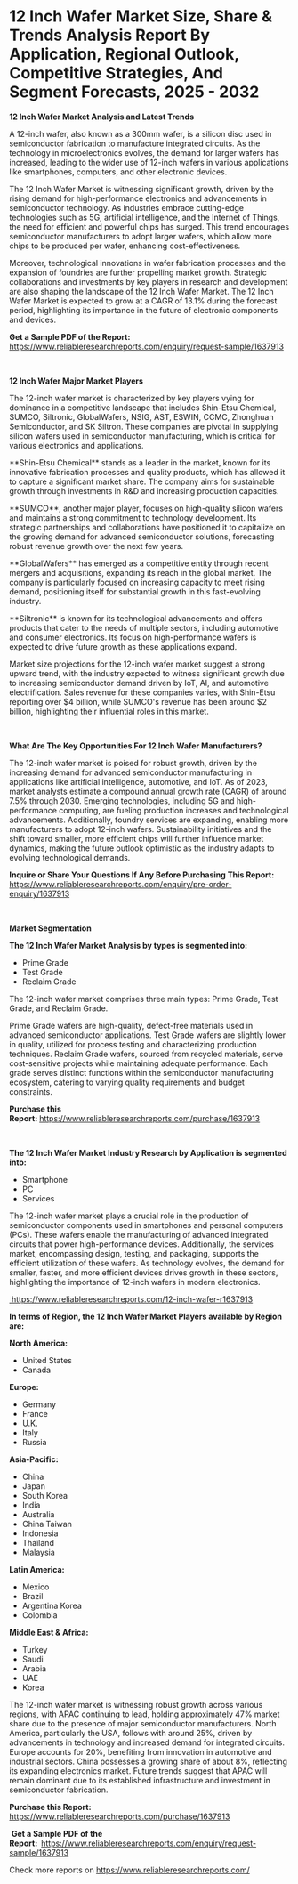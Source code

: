 <p><h1>12 Inch Wafer Market Size, Share & Trends Analysis Report By Application, Regional Outlook, Competitive Strategies, And Segment Forecasts, 2025 - 2032</h1></p><p><strong>12 Inch Wafer Market Analysis and Latest Trends</strong></p>
<p><p>A 12-inch wafer, also known as a 300mm wafer, is a silicon disc used in semiconductor fabrication to manufacture integrated circuits. As the technology in microelectronics evolves, the demand for larger wafers has increased, leading to the wider use of 12-inch wafers in various applications like smartphones, computers, and other electronic devices.</p><p>The 12 Inch Wafer Market is witnessing significant growth, driven by the rising demand for high-performance electronics and advancements in semiconductor technology. As industries embrace cutting-edge technologies such as 5G, artificial intelligence, and the Internet of Things, the need for efficient and powerful chips has surged. This trend encourages semiconductor manufacturers to adopt larger wafers, which allow more chips to be produced per wafer, enhancing cost-effectiveness.</p><p>Moreover, technological innovations in wafer fabrication processes and the expansion of foundries are further propelling market growth. Strategic collaborations and investments by key players in research and development are also shaping the landscape of the 12 Inch Wafer Market. The 12 Inch Wafer Market is expected to grow at a CAGR of 13.1% during the forecast period, highlighting its importance in the future of electronic components and devices.</p></p>
<p><strong>Get a Sample PDF of the Report:&nbsp;</strong> <a href="https://www.reliableresearchreports.com/enquiry/request-sample/1637913?utm_campaign=2954&utm_medium=2&utm_source=Github&utm_content=ia&utm_term=07032025&utm_id=12-inch-wafer">https://www.reliableresearchreports.com/enquiry/request-sample/1637913</a></p>
<p>&nbsp;</p>
<p><strong>12 Inch Wafer Major Market Players</strong></p>
<p><p>The 12-inch wafer market is characterized by key players vying for dominance in a competitive landscape that includes Shin-Etsu Chemical, SUMCO, Siltronic, GlobalWafers, NSIG, AST, ESWIN, CCMC, Zhonghuan Semiconductor, and SK Siltron. These companies are pivotal in supplying silicon wafers used in semiconductor manufacturing, which is critical for various electronics and applications.</p><p>**Shin-Etsu Chemical** stands as a leader in the market, known for its innovative fabrication processes and quality products, which has allowed it to capture a significant market share. The company aims for sustainable growth through investments in R&D and increasing production capacities.</p><p>**SUMCO**, another major player, focuses on high-quality silicon wafers and maintains a strong commitment to technology development. Its strategic partnerships and collaborations have positioned it to capitalize on the growing demand for advanced semiconductor solutions, forecasting robust revenue growth over the next few years.</p><p>**GlobalWafers** has emerged as a competitive entity through recent mergers and acquisitions, expanding its reach in the global market. The company is particularly focused on increasing capacity to meet rising demand, positioning itself for substantial growth in this fast-evolving industry.</p><p>**Siltronic** is known for its technological advancements and offers products that cater to the needs of multiple sectors, including automotive and consumer electronics. Its focus on high-performance wafers is expected to drive future growth as these applications expand.</p><p>Market size projections for the 12-inch wafer market suggest a strong upward trend, with the industry expected to witness significant growth due to increasing semiconductor demand driven by IoT, AI, and automotive electrification. Sales revenue for these companies varies, with Shin-Etsu reporting over $4 billion, while SUMCO's revenue has been around $2 billion, highlighting their influential roles in this market.</p></p>
<p>&nbsp;</p>
<p><strong>What Are The Key Opportunities For 12 Inch Wafer Manufacturers?</strong></p>
<p><p>The 12-inch wafer market is poised for robust growth, driven by the increasing demand for advanced semiconductor manufacturing in applications like artificial intelligence, automotive, and IoT. As of 2023, market analysts estimate a compound annual growth rate (CAGR) of around 7.5% through 2030. Emerging technologies, including 5G and high-performance computing, are fueling production increases and technological advancements. Additionally, foundry services are expanding, enabling more manufacturers to adopt 12-inch wafers. Sustainability initiatives and the shift toward smaller, more efficient chips will further influence market dynamics, making the future outlook optimistic as the industry adapts to evolving technological demands.</p></p>
<p><strong>Inquire or Share Your Questions If Any Before Purchasing This Report:</strong> <a href="https://www.reliableresearchreports.com/enquiry/pre-order-enquiry/1637913?utm_campaign=2954&utm_medium=2&utm_source=Github&utm_content=ia&utm_term=07032025&utm_id=12-inch-wafer">https://www.reliableresearchreports.com/enquiry/pre-order-enquiry/1637913</a></p>
<p>&nbsp;</p>
<p><strong>Market Segmentation</strong></p>
<p><strong>The 12 Inch Wafer Market Analysis by types is segmented into:</strong></p>
<p><ul><li>Prime Grade</li><li>Test Grade</li><li>Reclaim Grade</li></ul></p>
<p><p>The 12-inch wafer market comprises three main types: Prime Grade, Test Grade, and Reclaim Grade. </p><p>Prime Grade wafers are high-quality, defect-free materials used in advanced semiconductor applications. Test Grade wafers are slightly lower in quality, utilized for process testing and characterizing production techniques. Reclaim Grade wafers, sourced from recycled materials, serve cost-sensitive projects while maintaining adequate performance. Each grade serves distinct functions within the semiconductor manufacturing ecosystem, catering to varying quality requirements and budget constraints.</p></p>
<p><strong>Purchase this Report:&nbsp;</strong><a href="https://www.reliableresearchreports.com/purchase/1637913?utm_campaign=2954&utm_medium=2&utm_source=Github&utm_content=ia&utm_term=07032025&utm_id=12-inch-wafer">https://www.reliableresearchreports.com/purchase/1637913</a></p>
<p>&nbsp;</p>
<p><strong>The 12 Inch Wafer Market Industry Research by Application is segmented into:</strong></p>
<p><ul><li>Smartphone</li><li>PC</li><li>Services</li></ul></p>
<p><p>The 12-inch wafer market plays a crucial role in the production of semiconductor components used in smartphones and personal computers (PCs). These wafers enable the manufacturing of advanced integrated circuits that power high-performance devices. Additionally, the services market, encompassing design, testing, and packaging, supports the efficient utilization of these wafers. As technology evolves, the demand for smaller, faster, and more efficient devices drives growth in these sectors, highlighting the importance of 12-inch wafers in modern electronics.</p></p>
<p><a href="https://www.reliableresearchreports.com/12-inch-wafer-r1637913?utm_campaign=2954&utm_medium=2&utm_source=Github&utm_content=ia&utm_term=07032025&utm_id=12-inch-wafer">&nbsp;https://www.reliableresearchreports.com/12-inch-wafer-r1637913</a></p>
<p><strong>In terms of Region, the 12 Inch Wafer Market Players available by Region are:</strong></p>
<p>
    <p> <strong> North America: </strong>
        <ul>
            <li>United States</li>
            <li>Canada</li>
        </ul>
        </p> 
    <p> <strong> Europe: </strong>
        <ul>
            <li>Germany</li>
            <li>France</li>
            <li>U.K.</li>
            <li>Italy</li>
            <li>Russia</li>
        </ul>
        </p> 
    <p> <strong> Asia-Pacific: </strong>
        <ul>
            <li>China</li>
            <li>Japan</li>
            <li>South Korea</li>
            <li>India</li>
            <li>Australia</li>
            <li>China Taiwan</li>
            <li>Indonesia</li>
            <li>Thailand</li>
            <li>Malaysia</li>
        </ul>
        </p> 
    <p> <strong> Latin America: </strong>
        <ul>
            <li>Mexico</li>
            <li>Brazil</li>
            <li>Argentina Korea</li>
            <li>Colombia</li>
        </ul>
        </p> 
    <p> <strong> Middle East & Africa: </strong>
        <ul>
            <li>Turkey</li>
            <li>Saudi</li>
            <li>Arabia</li>
            <li>UAE</li>
            <li>Korea</li>
        </ul>
    </p>
    </p>
<p><p>The 12-inch wafer market is witnessing robust growth across various regions, with APAC continuing to lead, holding approximately 47% market share due to the presence of major semiconductor manufacturers. North America, particularly the USA, follows with around 25%, driven by advancements in technology and increased demand for integrated circuits. Europe accounts for 20%, benefiting from innovation in automotive and industrial sectors. China possesses a growing share of about 8%, reflecting its expanding electronics market. Future trends suggest that APAC will remain dominant due to its established infrastructure and investment in semiconductor fabrication.</p></p>
<p><strong>Purchase this Report: </strong><a href="https://www.reliableresearchreports.com/purchase/1637913?utm_campaign=2954&utm_medium=2&utm_source=Github&utm_content=ia&utm_term=07032025&utm_id=12-inch-wafer">https://www.reliableresearchreports.com/purchase/1637913</a></p>
<p>&nbsp;<strong>Get a Sample PDF of the Report:&nbsp;&nbsp;</strong><a href="https://www.reliableresearchreports.com/enquiry/request-sample/1637913?utm_campaign=2954&utm_medium=2&utm_source=Github&utm_content=ia&utm_term=07032025&utm_id=12-inch-wafer">https://www.reliableresearchreports.com/enquiry/request-sample/1637913</a></p>
<p><strong></strong></p>
<p>Check more reports on <a href="https://www.reliableresearchreports.com/?utm_campaign=2954&utm_medium=2&utm_source=Github&utm_content=ia&utm_term=07032025&utm_id=12-inch-wafer">https://www.reliableresearchreports.com/</a></p>